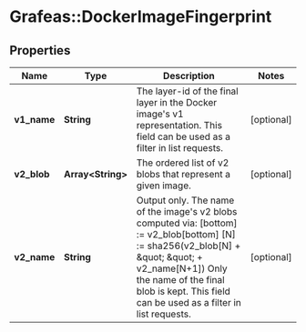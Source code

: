 # Grafeas::DockerImageFingerprint

## Properties
Name | Type | Description | Notes
------------ | ------------- | ------------- | -------------
**v1_name** | **String** | The layer-id of the final layer in the Docker image&#39;s v1 representation. This field can be used as a filter in list requests. | [optional] 
**v2_blob** | **Array&lt;String&gt;** | The ordered list of v2 blobs that represent a given image. | [optional] 
**v2_name** | **String** | Output only. The name of the image&#39;s v2 blobs computed via:   [bottom] :&#x3D; v2_blob[bottom]   [N] :&#x3D; sha256(v2_blob[N] + \&quot; \&quot; + v2_name[N+1]) Only the name of the final blob is kept. This field can be used as a filter in list requests. | [optional] 


